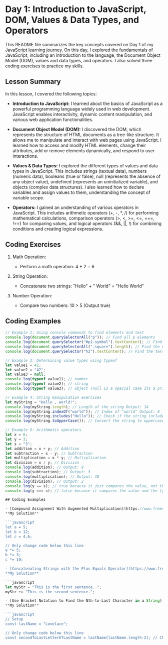 # Day 1: Introduction to JavaScript, DOM, Values & Data Types, and Operators

This README file summarizes the key concepts covered on Day 1 of my JavaScript learning journey. On this day, I explored the fundamentals of JavaScript, including an introduction to the language, the Document Object Model (DOM), values and data types, and operators. I also solved three coding exercises to practice my skills.

## Lesson Summary

In this lesson, I covered the following topics:

- **Introduction to JavaScript:** I learned about the basics of JavaScript as a powerful programming language widely used in web development. JavaScript enables interactivity, dynamic content manipulation, and various web application functionalities.

- **Document Object Model (DOM):** I discovered the DOM, which represents the structure of HTML documents as a tree-like structure. It allows me to manipulate and interact with web pages using JavaScript. I learned how to access and modify HTML elements, change their attributes, add or remove elements dynamically, and respond to user interactions.

- **Values & Data Types:** I explored the different types of values and data types in JavaScript. This includes strings (textual data), numbers (numeric data), booleans (true or false), null (represents the absence of any object value), undefined (represents an uninitialized variable), and objects (complex data structures). I also learned how to declare variables and assign values to them, understanding the concept of variable scope.

- **Operators:** I gained an understanding of various operators in JavaScript. This includes arithmetic operators (+, -, *, /) for performing mathematical calculations, comparison operators (>, <, >=, <=, ===, !==) for comparing values, and logical operators (&&, ||, !) for combining conditions and creating logical expressions.

## Coding Exercises

1. Math Operation:
   - Perform a math operation: 4 + 2 = 6

2. String Operation:
   - Concatenate two strings: "Hello" + " World" = "Hello World"

3. Number Operation:
   - Compare two numbers: 10 > 5 (Output true)

## Coding Examples

```javascript
// Example 1: Using console commands to find elements and text
console.log(document.querySelectorAll("p")); // Find all p elements
console.log(document.querySelector("#p1-symbol").textContent); // Find the text in element with id selector #
console.log(document.querySelectorAll(".square").length); // Find the number of squares on the board
console.log(document.querySelector("h2").textContent); // Find the text in the h2 element

// Example 3: Determining value types using typeof
let value1 = 42;
let value2 = "42";
let value3 = null;
console.log(typeof value1); // number
console.log(typeof value2); // string
console.log(typeof value3); // object (null is a special case its a primitive data type)

// Example 4: String manipulation exercises
let myString = "Hello , world!";
console.log(myString.length); // Length of the string Output: 14
console.log(myString.indexOf("world")); // Index of "world" Output: 8
console.log(myString.includes("Hello")); // Check if the string includes "Hello" Output: true 
console.log(myString.toUpperCase()); // Convert the string to uppercase

// Example 5: Arithmetic operators
let x = 6;
let y = 3;
let s = "3";
let addition = x + y; // Addition
let subtraction = x - y; // Subtraction
let multiplication = x * y; // Multiplication
let division = x / y; // Division
console.log(addition); // Output: 9
console.log(subtraction); // Output: 3
console.log(multiplication); // Output: 18
console.log(division); // Output: 2
console.log(y == s); // true because it just compares the value, not the type 
console.log(y === s); // false because it compares the value and the type of the argument 

## Coding Examples

- [Compound Assignment With Augmented Multiplication](https://www.freecodecamp.org/learn/javascript-algorithms-and-data-structures/basic-javascript/compound-assignment-with-augmented-multiplication)
**My Solution**

```javascript
let a = 5;
let b = 12;
let c = 4.6;

// Only change code below this line
a *= 5;
b *= 3;
c *= 10;

- [Concatenating Strings with the Plus Equals Operator](https://www.freecodecamp.org/learn/javascript-algorithms-and-data-structures/basic-javascript/concatenating-strings-with-the-plus-equals-operator)
**My Solution**

```javascript
let myStr = "This is the first sentence. ";
myStr += "This is the second sentence.";

- [Use Bracket Notation to Find the Nth-to-Last Character in a String](https://www.freecodecamp.org/learn/javascript-algorithms-and-data-structures/basic-javascript/use-bracket-notation-to-find-the-nth-to-last-character-in-a-string)
**My Solution**

```javascript
// Setup
const lastName = "Lovelace";

// Only change code below this line
const secondToLastLetterOfLastName = lastName[lastName.length-2]; // Change this line
